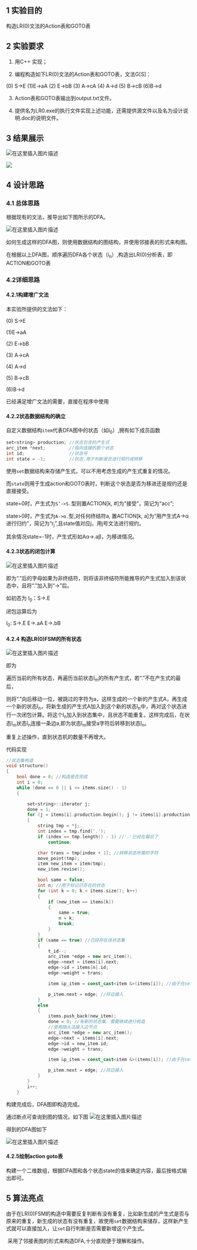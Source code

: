 ﻿## 1 实验目的

构造LR(0)文法的Action表和GOTO表

## 2 实验要求

1. 用C++ 实现；

2. 编程构造如下LR(0)文法的Action表和GOTO表，文法G[S]： 

(0) S->E (1)E->aA (2) E->bB (3) A->cA (4) A->d (5) B->cB (6)B->d 

3. Action表和GOTO表输出到output.txt文件。 

4. 提供名为LR0.exe的执行文件实现上述功能，还需提供源文件以及名为设计说明.doc的说明文件。

## 3 结果展示

![在这里插入图片描述](https://img-blog.csdnimg.cn/ca071ee853f94d1583605345475d480f.png)

![](https://img-blog.csdnimg.cn/50a522ebd9364f1e964393f2de424cd1.png)


## 4 设计思路

### 4.1 总体思路

根据现有的文法，推导出如下图所示的DFA。

![在这里插入图片描述](https://img-blog.csdnimg.cn/52a69de5671f4b19a9a16a83c3de0f3e.png)


如何生成这样的DFA图，则使用数据结构的图结构，并使用邻接表的形式来构图。

在根据以上DFA图，顺序遍历DFA各个状态（i<sub>n</sub>）,构造出LR(0)分析表，即ACTION和GOTO表



### 4.2详细思路

#### 4.2.1构建增广文法

本实验所提供的文法如下：

(0) S->E 

(1)E->aA 

(2) E->bB 

(3) A->cA 

(4) A->d 

(5) B->cB 

(6)B->d

已经满足增广文法的需要，直接在程序中使用

#### 4.2.2状态数据结构的确立

自定义数据结构`item`代表DFA图中的状态（如i<sub>0</sub>）,拥有如下成员函数

```c++
set<string> production; //状态包含的产生式
arc_item *next;         //指向连接的那个状态
int id;                 //状态号
int state = -1;         //状态,用于判断是否进行规约或转移
```

使用`set`数据结构来存储产生式，可以不用考虑生成的产生式重复的情况。

而`state`则用于生成action和GOTO表时，判断这个状态是否为移进还是规约还是直接接受。

state=0时，产生式为`S’->S.`型则置ACTION[k, #]为“接受”，简记为“acc”;

state>0时，产生式为`A->α.`型,对任何终结符a, 置ACTION[k, a]为“用产生式A->α进行归约”，简记为“r<sub>j</sub>”,且state值对应j，用j号文法进行规约。

其余情况state=-1时，产生式形如Aα->.aβ，为移进情况。

#### 4.2.3状态的闭包计算

![在这里插入图片描述](https://img-blog.csdnimg.cn/963f14dcf54b493681ff7692c9ce2b73.png)


即为“.”后的字母如果为非终结符，则将该非终结符所能推导的产生式加入到该状态中，且将“.”加入到“->”后。

如初态为
I<sub>0</sub>：S->.E



闭包运算后为

I<sub>0</sub>:  S->.E
    E->.aA
    E->.bB



#### 4.2.4 构造LR(0)FSM的所有状态
![在这里插入图片描述](https://img-blog.csdnimg.cn/7b6496973d9c41878966eb16826b57e1.png)


即为

遍历当前的所有状态，再遍历当前状态I<sub>m</sub>的所有产生式，若“.”不在产生式的最后，

则将“.”向后移动一位，被跳过的字符为a，这样生成的一个新的产生式A，再生成一个新的状态I<sub>n</sub>，将新生成的产生式A加入到这个新的状态I<sub>n</sub>中，再对这个状态进行一次闭包计算。将这个I<sub>n</sub>加入到状态集中，且状态不能重复。这样完成后，在状态I<sub>m</sub>状态I<sub>n</sub>连接一条边a,即为状态I<sub>m</sub>接受a字符后转移到状态I<sub>n</sub>。

重复上述操作，直到状态机的数量不再增大。

代码实现

```c++
//状态集构造
void structure() 
{
    bool done = 0; //构造是否完成
    int i = 0;
    while (done == 0 || i <= items.size() - 1)
    {

        set<string>::iterator j;
        done = 1;
        for (j = items[i].production.begin(); j != items[i].production.end(); j++) // 产生式的遍历
        {
            string tmp = *j;
            int index = tmp.find('.');
            if (index == tmp.length() - 1) //'.'已经在最后了
                continue;

            char trans = tmp[index + 1]; //转移状态所需的字符
            move_point(tmp);
            item new_item = item(tmp);
            new_item.revise();

            bool same = false;
            int n; //用于标记已存在的状态
            for (int k = 0; k < items.size(); k++)
            {
                if (new_item == items[k])
                {
                    same = true;
                    n = k;
                    break;
                }
            }
            if (same == true) //已经存在该状态集
            {
                t_id--;
                arc_item *edge = new arc_item();
                edge->next = items[i].next;
                edge->id = items[n].id;
                edge->weight = trans;

                item &p_item = const_cast<item &>(items[i]); //由于在set中元素为const无法修改，需要使用const_cast来进行类型修改

                p_item.next = edge; //将边接入
            }
            else
            {
                items.push_back(new_item);
                done = 0; //有新的状态集，需要继续进行构造
                //使用插头法接入边节点
                arc_item *edge = new arc_item();
                edge->next = items[i].next;
                edge->id = new_item.id;
                edge->weight = trans;

                item &p_item = const_cast<item &>(items[i]); //由于在set中元素为const无法修改，需要使用const_cast来进行类型修改

                p_item.next = edge; //将边接入
            }
        }
        i++;
    }
```

构建完成后，DFA图即构造完成。

通过断点可查询到图的情况，如下图
![在这里插入图片描述](https://img-blog.csdnimg.cn/3913cad2f87a4ef4ab6fa9244f92f569.png)



得到的DFA图如下


![在这里插入图片描述](https://img-blog.csdnimg.cn/2f58e5a915734da0baf54b543c29ceeb.png)

#### 4.2.5绘制action goto表

构建一个二维数组，根据DFA图和各个状态state的值来确定内容，最后按格式输出即可。


## 5 算法亮点

​		由于在LR(0)FSM的构造中需要反复判断有没有重复，比如新生成的产生式是否与原来的重复，新生成的状态有没有重复，故使用`set`数据结构来储存，这样新产生式就可以直接加入，让`set`自行判断是否需要新增这个产生式。

​		采用了邻接表图的形式来构造DFA,十分直观便于理解和操作。
